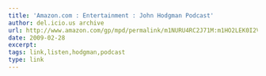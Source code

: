 ```yaml
---
title: 'Amazon.com : Entertainment : John Hodgman Podcast'
author: del.icio.us archive
url: http://www.amazon.com/gp/mpd/permalink/m1NURU4RC2J71M:m1HO2LEK0I2VC1
date: 2009-02-28
excerpt: 
tags: link,listen,hodgman,podcast
type: link
---
```

